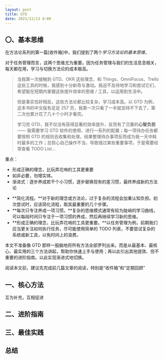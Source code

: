 ```yaml
---
layout: post
title: GTD
date: 2021/12/13 8:00
---
```


## 〇、基本思维

在方法论系列的第一篇[收件箱]中，我们提到了两个*学习方法论的基本思维*，

对于任务管理而言，这两个思维尤为重要。因为任务管理与我们的生活息息相关，每天都在用，学习与切换方法论的成本极高。

> 当我第一次接触到 GTD、OKR 这些理念、和 Things、OmniFocus、Trello 这些工具的时候，我感到十分新奇与激动。我迫不及待地学习和尝试它们，希望能在短期内掌握这些提升效率的思维 / 工具，以运用到生活中。
>
> 但是事实恰好相反。这些方法论都比较复杂，学习成本高。以 GTD 为例，这本书的中文版有足足 257 页，我第一次只看了一半就坚持不下去了，第二次也累计花了几十个小时才看完。
>
> 学习完 GTD，我不仅没有获得显著的效率提升，反而有了沉重的**心智负担** —— 我需要学习 GTD 软件的使用、进行一系列的配置；每一项待办任务都要按照 GTD 的规则去收集和处理，结果整理待办事项反而成为我一天中耗时最多的工作；总担心自己操作不当，导致错过某些重要事项，于是需要经常查看 TODO List…



重点：

* 形成正确的理念，比玩弄花哨的工具更重要
* 如非必要，勿增实体。
* 渐进式：逐步养成若干个小习惯，逐步替换现有的差习惯，最终养成新的方法论



- **简化流程。**对于新的理念或方法论，过于复杂的流程会加重认知负担。初次尝试时，应该简化流程，取其最重要的几个步骤。
- **每次只专注养成一项习惯。**复杂的思维模式通常有较为陡峭的学习曲线，可以每段时间只专注于一项习惯的养成，然后再继续学习新的思维。
- **形成正确的理念，比玩弄花哨的工具更重要。**以任务管理为例，前期我们应当更关注如何执行任务，尽可能使用简单的 TODO 列表，不要尝试复杂的系统或新工具，以免时间上的浪费。



本文不准备像 GTD 那样一股脑地将所有方法全部罗列出来。而是从最基本、最核心、最实用的三个方法讲起，帮助你快速上手与使用；再以此引出其他提效、但不重要的进阶指南。以此实现渐进式地切换。

阅读本文前，建议先完成前几篇文章的阅读，特别是“收件箱”和“定期回顾”



## 一、核心方法

互为补充，互相促进



## 二、进阶指南



## 三、最佳实践



## 总结



